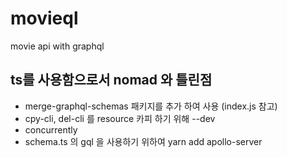 # movieql
movie api with graphql


## ts를 사용함으로서 nomad 와 틀린점
- merge-graphql-schemas 패키지를 추가 하여 사용 (index.js 참고)
- cpy-cli, del-cli 를 resource 카피 하기 위해 --dev
- concurrently
- schema.ts 의 gql 을 사용하기 위하여 yarn add apollo-server